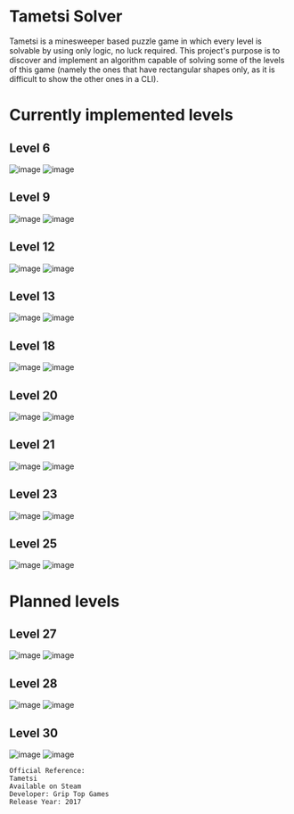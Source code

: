 # Tametsi Solver

Tametsi is a minesweeper based puzzle game in which every level is solvable by using only logic, no luck required.
This project's purpose is to discover and implement an algorithm capable of solving some of the levels of this game (namely the ones that have rectangular shapes only, as it is difficult to show the other ones in a CLI).

# Currently implemented levels

## Level 6
![image](./resources/level6_unsolved.png)
![image](./resources/level6_solved.png)

## Level 9
![image](./resources/level9_unsolved.png)
![image](./resources/level9_solved.png)

## Level 12
![image](./resources/level12_unsolved.png)
![image](./resources/level12_solved.png)

## Level 13
![image](./resources/level13_unsolved.png)
![image](./resources/level13_solved.png)

## Level 18
![image](./resources/level18_unsolved.png)
![image](./resources/level18_solved.png)

## Level 20
![image](./resources/level20_unsolved.png)
![image](./resources/level20_solved.png)

## Level 21
![image](./resources/level21_unsolved.png)
![image](./resources/level21_solved.png)

## Level 23
![image](./resources/level23_unsolved.png)
![image](./resources/level23_solved.png)

## Level 25
![image](./resources/level25_unsolved.png)
![image](./resources/level25_solved.png)

# Planned levels

## Level 27
![image](./resources/level27_unsolved.png)
![image](./resources/level27_solved.png)

## Level 28
![image](./resources/level28_unsolved.png)
![image](./resources/level28_solved.png)

## Level 30
![image](./resources/level30_unsolved.png)
![image](./resources/level30_solved.png)

    Official Reference:
    Tametsi
    Available on Steam
    Developer: Grip Top Games
    Release Year: 2017